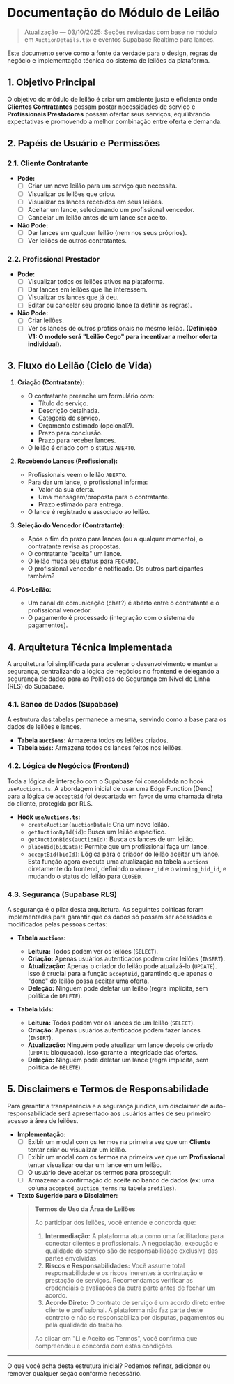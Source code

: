 # Documentação do Módulo de Leilão

> Atualização — 03/10/2025: Seções revisadas com base no módulo em `AuctionDetails.tsx` e eventos Supabase Realtime para lances.

Este documento serve como a fonte da verdade para o design, regras de negócio e implementação técnica do sistema de leilões da plataforma.

## 1. Objetivo Principal

O objetivo do módulo de leilão é criar um ambiente justo e eficiente onde **Clientes Contratantes** possam postar necessidades de serviço e **Profissionais Prestadores** possam ofertar seus serviços, equilibrando expectativas e promovendo a melhor combinação entre oferta e demanda.

## 2. Papéis de Usuário e Permissões

### 2.1. Cliente Contratante
- **Pode:**
  - [ ] Criar um novo leilão para um serviço que necessita.
  - [ ] Visualizar os leilões que criou.
  - [ ] Visualizar os lances recebidos em seus leilões.
  - [ ] Aceitar um lance, selecionando um profissional vencedor.
  - [ ] Cancelar um leilão antes de um lance ser aceito.
- **Não Pode:**
  - [ ] Dar lances em qualquer leilão (nem nos seus próprios).
  - [ ] Ver leilões de outros contratantes.

### 2.2. Profissional Prestador
- **Pode:**
  - [ ] Visualizar todos os leilões ativos na plataforma.
  - [ ] Dar lances em leilões que lhe interessem.
  - [ ] Visualizar os lances que já deu.
  - [ ] Editar ou cancelar seu próprio lance (a definir as regras).
- **Não Pode:**
  - [ ] Criar leilões.
  - [ ] Ver os lances de outros profissionais no mesmo leilão. **(Definição V1: O modelo será "Leilão Cego" para incentivar a melhor oferta individual)**.

## 3. Fluxo do Leilão (Ciclo de Vida)

1.  **Criação (Contratante):**
    - O contratante preenche um formulário com:
      - Título do serviço.
      - Descrição detalhada.
      - Categoria do serviço.
      - Orçamento estimado (opcional?).
      - Prazo para conclusão.
      - Prazo para receber lances.
    - O leilão é criado com o status `ABERTO`.

2.  **Recebendo Lances (Profissional):**
    - Profissionais veem o leilão `ABERTO`.
    - Para dar um lance, o profissional informa:
      - Valor da sua oferta.
      - Uma mensagem/proposta para o contratante.
      - Prazo estimado para entrega.
    - O lance é registrado e associado ao leilão.

3.  **Seleção do Vencedor (Contratante):**
    - Após o fim do prazo para lances (ou a qualquer momento), o contratante revisa as propostas.
    - O contratante "aceita" um lance.
    - O leilão muda seu status para `FECHADO`.
    - O profissional vencedor é notificado. Os outros participantes também?

4.  **Pós-Leilão:**
    - Um canal de comunicação (chat?) é aberto entre o contratante e o profissional vencedor.
    - O pagamento é processado (integração com o sistema de pagamentos).

## 4. Arquitetura Técnica Implementada

A arquitetura foi simplificada para acelerar o desenvolvimento e manter a segurança, centralizando a lógica de negócios no frontend e delegando a segurança de dados para as Políticas de Segurança em Nível de Linha (RLS) do Supabase.

### 4.1. Banco de Dados (Supabase)

A estrutura das tabelas permanece a mesma, servindo como a base para os dados de leilões e lances.

- **Tabela `auctions`:** Armazena todos os leilões criados.
- **Tabela `bids`:** Armazena todos os lances feitos nos leilões.

### 4.2. Lógica de Negócios (Frontend)

Toda a lógica de interação com o Supabase foi consolidada no hook `useAuctions.ts`. A abordagem inicial de usar uma Edge Function (Deno) para a lógica de `acceptBid` foi descartada em favor de uma chamada direta do cliente, protegida por RLS.

- **Hook `useAuctions.ts`:**
  - `createAuction(auctionData)`: Cria um novo leilão.
  - `getAuctionById(id)`: Busca um leilão específico.
  - `getAuctionBids(auctionId)`: Busca os lances de um leilão.
  - `placeBid(bidData)`: Permite que um profissional faça um lance.
  - `acceptBid(bidId)`: Lógica para o criador do leilão aceitar um lance. Esta função agora executa uma atualização na tabela `auctions` diretamente do frontend, definindo o `winner_id` e o `winning_bid_id`, e mudando o status do leilão para `CLOSED`.

### 4.3. Segurança (Supabase RLS)

A segurança é o pilar desta arquitetura. As seguintes políticas foram implementadas para garantir que os dados só possam ser acessados e modificados pelas pessoas certas:

- **Tabela `auctions`:**
  - **Leitura:** Todos podem ver os leilões (`SELECT`).
  - **Criação:** Apenas usuários autenticados podem criar leilões (`INSERT`).
  - **Atualização:** Apenas o criador do leilão pode atualizá-lo (`UPDATE`). Isso é crucial para a função `acceptBid`, garantindo que apenas o "dono" do leilão possa aceitar uma oferta.
  - **Deleção:** Ninguém pode deletar um leilão (regra implícita, sem política de `DELETE`).

- **Tabela `bids`:**
  - **Leitura:** Todos podem ver os lances de um leilão (`SELECT`).
  - **Criação:** Apenas usuários autenticados podem fazer lances (`INSERT`).
  - **Atualização:** Ninguém pode atualizar um lance depois de criado (`UPDATE` bloqueado). Isso garante a integridade das ofertas.
  - **Deleção:** Ninguém pode deletar um lance (regra implícita, sem política de `DELETE`).

## 5. Disclaimers e Termos de Responsabilidade

Para garantir a transparência e a segurança jurídica, um disclaimer de auto-responsabilidade será apresentado aos usuários antes de seu primeiro acesso à área de leilões.

- **Implementação:**
  - [ ] Exibir um modal com os termos na primeira vez que um **Cliente** tentar criar ou visualizar um leilão.
  - [ ] Exibir um modal com os termos na primeira vez que um **Profissional** tentar visualizar ou dar um lance em um leilão.
  - [ ] O usuário deve aceitar os termos para prosseguir.
  - [ ] Armazenar a confirmação do aceite no banco de dados (ex: uma coluna `accepted_auction_terms` na tabela `profiles`).

- **Texto Sugerido para o Disclaimer:**
  > **Termos de Uso da Área de Leilões**
  >
  > Ao participar dos leilões, você entende e concorda que:
  >
  > 1.  **Intermediação:** A plataforma atua como uma facilitadora para conectar clientes e profissionais. A negociação, execução e qualidade do serviço são de responsabilidade exclusiva das partes envolvidas.
  > 2.  **Riscos e Responsabilidades:** Você assume total responsabilidade e os riscos inerentes à contratação e prestação de serviços. Recomendamos verificar as credenciais e avaliações da outra parte antes de fechar um acordo.
  > 3.  **Acordo Direto:** O contrato de serviço é um acordo direto entre cliente e profissional. A plataforma não faz parte deste contrato e não se responsabiliza por disputas, pagamentos ou pela qualidade do trabalho.
  >
  > Ao clicar em "Li e Aceito os Termos", você confirma que compreendeu e concorda com estas condições.

---

O que você acha desta estrutura inicial? Podemos refinar, adicionar ou remover qualquer seção conforme necessário.